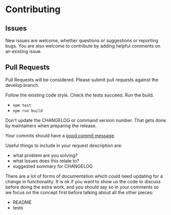 # Contributing

## Issues

New issues are welcome, whether questions or suggestions or reporting bugs. You are also welcome to contribute by adding helpful comments on an existing issue.

## Pull Requests

Pull Requests will be considered. Please submit pull requests against the develop branch.

Follow the existing code style. Check the tests succeed. Run the build.

* `npm test`
* `npm run build`

Don't update the CHANGELOG or command version number. That gets done by maintainers when preparing the release.

Your commits should have a [good commit message](https://www.conventionalcommits.org/en/v1.0.0/).

Useful things to include in your request description are:

- what problem are you solving?
- what Issues does this relate to?
- suggested summary for CHANGELOG

There are a lot of forms of documentation which could need updating for a change in functionality. It is ok if you want to show us the code to discuss before doing the extra work, and you should say so in your comments so we focus on the concept first before talking about all the other pieces:

- README
- tests

